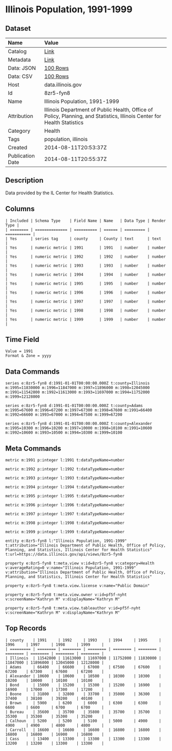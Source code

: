 # Illinois Population, 1991-1999

## Dataset

| Name | Value |
| :--- | :---- |
| Catalog | [Link](https://catalog.data.gov/dataset/illinois-population-1991-1999-30290) |
| Metadata | [Link](https://data.illinois.gov/api/views/8zr5-fyn8) |
| Data: JSON | [100 Rows](https://data.illinois.gov/api/views/8zr5-fyn8/rows.json?max_rows=100) |
| Data: CSV | [100 Rows](https://data.illinois.gov/api/views/8zr5-fyn8/rows.csv?max_rows=100) |
| Host | data.illinois.gov |
| Id | 8zr5-fyn8 |
| Name | Illinois Population, 1991-1999 |
| Attribution | Illinois Department of Public Health, Office of Policy, Planning, and Statistics, Illinois Center for Health Statistics |
| Category | Health |
| Tags | population, illinois |
| Created | 2014-08-11T20:53:37Z |
| Publication Date | 2014-08-11T20:55:37Z |

## Description

Data provided by the IL Center for Health Statistics.

## Columns

```ls
| Included | Schema Type    | Field Name | Name   | Data Type | Render Type |
| ======== | ============== | ========== | ====== | ========= | =========== |
| Yes      | series tag     | county     | County | text      | text        |
| Yes      | numeric metric | 1991       | 1991   | number    | number      |
| Yes      | numeric metric | 1992       | 1992   | number    | number      |
| Yes      | numeric metric | 1993       | 1993   | number    | number      |
| Yes      | numeric metric | 1994       | 1994   | number    | number      |
| Yes      | numeric metric | 1995       | 1995   | number    | number      |
| Yes      | numeric metric | 1996       | 1996   | number    | number      |
| Yes      | numeric metric | 1997       | 1997   | number    | number      |
| Yes      | numeric metric | 1998       | 1998   | number    | number      |
| Yes      | numeric metric | 1999       | 1999   | number    | number      |
```

## Time Field

```ls
Value = 1991
Format & Zone = yyyy
```

## Data Commands

```ls
series e:8zr5-fyn8 d:1991-01-01T00:00:00.000Z t:county=Illinois m:1995=11830000 m:1996=11847000 m:1997=11896000 m:1998=12045000 m:1991=11542800 m:1992=11613000 m:1993=11697000 m:1994=11752000 m:1999=12128000

series e:8zr5-fyn8 d:1991-01-01T00:00:00.000Z t:county=Adams m:1995=67600 m:1996=67200 m:1997=67300 m:1998=67600 m:1991=66400 m:1992=66600 m:1993=67000 m:1994=67500 m:1999=67200

series e:8zr5-fyn8 d:1991-01-01T00:00:00.000Z t:county=Alexander m:1995=10300 m:1996=10200 m:1997=10000 m:1998=10100 m:1991=10600 m:1992=10600 m:1993=10500 m:1994=10300 m:1999=10100
```

## Meta Commands

```ls
metric m:1991 p:integer l:1991 t:dataTypeName=number

metric m:1992 p:integer l:1992 t:dataTypeName=number

metric m:1993 p:integer l:1993 t:dataTypeName=number

metric m:1994 p:integer l:1994 t:dataTypeName=number

metric m:1995 p:integer l:1995 t:dataTypeName=number

metric m:1996 p:integer l:1996 t:dataTypeName=number

metric m:1997 p:integer l:1997 t:dataTypeName=number

metric m:1998 p:integer l:1998 t:dataTypeName=number

metric m:1999 p:integer l:1999 t:dataTypeName=number

entity e:8zr5-fyn8 l:"Illinois Population, 1991-1999" t:attribution="Illinois Department of Public Health, Office of Policy, Planning, and Statistics, Illinois Center for Health Statistics" t:url=https://data.illinois.gov/api/views/8zr5-fyn8

property e:8zr5-fyn8 t:meta.view v:id=8zr5-fyn8 v:category=Health v:averageRating=0 v:name="Illinois Population, 1991-1999" v:attribution="Illinois Department of Public Health, Office of Policy, Planning, and Statistics, Illinois Center for Health Statistics"

property e:8zr5-fyn8 t:meta.view.license v:name="Public Domain"

property e:8zr5-fyn8 t:meta.view.owner v:id=pf5f-nyht v:screenName="Kathryn M" v:displayName="Kathryn M"

property e:8zr5-fyn8 t:meta.view.tableauthor v:id=pf5f-nyht v:screenName="Kathryn M" v:displayName="Kathryn M"
```

## Top Records

```ls
| county    | 1991     | 1992     | 1993     | 1994     | 1995     | 1996     | 1997     | 1998     | 1999     | 
| ========= | ======== | ======== | ======== | ======== | ======== | ======== | ======== | ======== | ======== | 
| Illinois  | 11542800 | 11613000 | 11697000 | 11752000 | 11830000 | 11847000 | 11896000 | 12045000 | 12128000 | 
| Adams     | 66400    | 66600    | 67000    | 67500    | 67600    | 67200    | 67300    | 67600    | 67200    | 
| Alexander | 10600    | 10600    | 10500    | 10300    | 10300    | 10200    | 10000    | 10100    | 10100    | 
| Bond      | 15000    | 15200    | 15300    | 15200    | 16900    | 16900    | 17000    | 17300    | 17200    | 
| Boone     | 31800    | 32800    | 33700    | 35000    | 36300    | 37400    | 38100    | 39200    | 40100    | 
| Brown     | 5900     | 6200     | 6000     | 6300     | 6300     | 6600     | 6600     | 6700     | 6700     | 
| Bureau    | 35600    | 35700    | 35800    | 35700    | 35700    | 35300    | 35300    | 35300    | 35200    | 
| Calhoun   | 5200     | 5200     | 5100     | 5000     | 4900     | 4900     | 4900     | 4800     | 4800     | 
| Carroll   | 16600    | 16600    | 16600    | 16800    | 16800    | 16800    | 16800    | 16900    | 16800    | 
| Cass      | 13400    | 13300    | 13300    | 13300    | 13300    | 13200    | 13200    | 13300    | 13300    | 
```